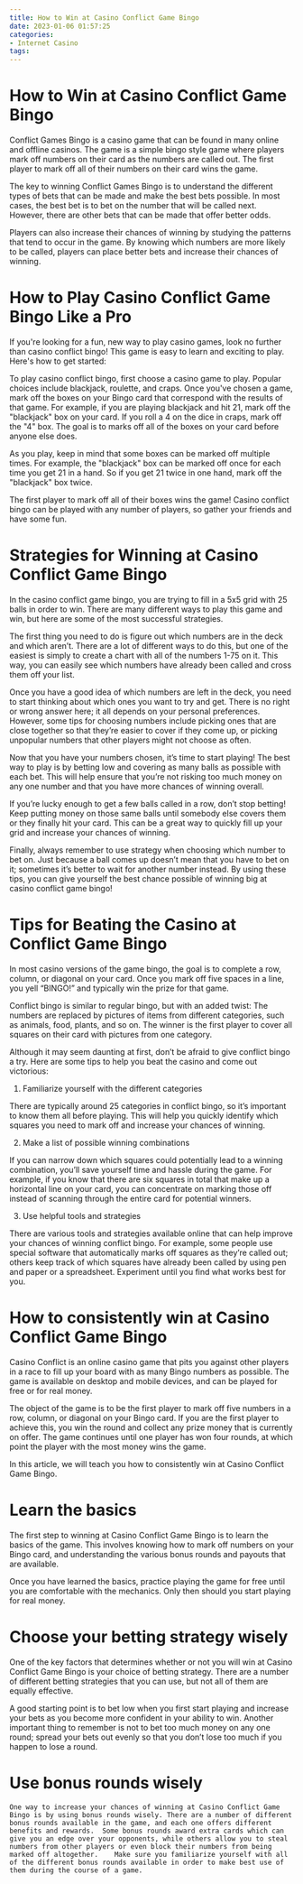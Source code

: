 ```yaml
---
title: How to Win at Casino Conflict Game Bingo
date: 2023-01-06 01:57:25
categories:
- Internet Casino
tags:
---
```



#  How to Win at Casino Conflict Game Bingo

Conflict Games Bingo is a casino game that can be found in many online and offline casinos. The game is a simple bingo style game where players mark off numbers on their card as the numbers are called out. The first player to mark off all of their numbers on their card wins the game.

The key to winning Conflict Games Bingo is to understand the different types of bets that can be made and make the best bets possible. In most cases, the best bet is to bet on the number that will be called next. However, there are other bets that can be made that offer better odds.

Players can also increase their chances of winning by studying the patterns that tend to occur in the game. By knowing which numbers are more likely to be called, players can place better bets and increase their chances of winning.

#  How to Play Casino Conflict Game Bingo Like a Pro

If you're looking for a fun, new way to play casino games, look no further than casino conflict bingo! This game is easy to learn and exciting to play. Here's how to get started:

To play casino conflict bingo, first choose a casino game to play. Popular choices include blackjack, roulette, and craps. Once you've chosen a game, mark off the boxes on your Bingo card that correspond with the results of that game. For example, if you are playing blackjack and hit 21, mark off the "blackjack" box on your card. If you roll a 4 on the dice in craps, mark off the "4" box. The goal is to marks off all of the boxes on your card before anyone else does.

As you play, keep in mind that some boxes can be marked off multiple times. For example, the "blackjack" box can be marked off once for each time you get 21 in a hand. So if you get 21 twice in one hand, mark off the "blackjack" box twice.

The first player to mark off all of their boxes wins the game! Casino conflict bingo can be played with any number of players, so gather your friends and have some fun.

#  Strategies for Winning at Casino Conflict Game Bingo

In the casino conflict game bingo, you are trying to fill in a 5x5 grid with 25 balls in order to win. There are many different ways to play this game and win, but here are some of the most successful strategies.

The first thing you need to do is figure out which numbers are in the deck and which aren’t. There are a lot of different ways to do this, but one of the easiest is simply to create a chart with all of the numbers 1-75 on it. This way, you can easily see which numbers have already been called and cross them off your list.

Once you have a good idea of which numbers are left in the deck, you need to start thinking about which ones you want to try and get. There is no right or wrong answer here; it all depends on your personal preferences. However, some tips for choosing numbers include picking ones that are close together so that they’re easier to cover if they come up, or picking unpopular numbers that other players might not choose as often.

Now that you have your numbers chosen, it’s time to start playing! The best way to play is by betting low and covering as many balls as possible with each bet. This will help ensure that you’re not risking too much money on any one number and that you have more chances of winning overall.

If you’re lucky enough to get a few balls called in a row, don’t stop betting! Keep putting money on those same balls until somebody else covers them or they finally hit your card. This can be a great way to quickly fill up your grid and increase your chances of winning.

Finally, always remember to use strategy when choosing which number to bet on. Just because a ball comes up doesn’t mean that you have to bet on it; sometimes it’s better to wait for another number instead. By using these tips, you can give yourself the best chance possible of winning big at casino conflict game bingo!

#  Tips for Beating the Casino at Conflict Game Bingo

In most casino versions of the game bingo, the goal is to complete a row, column, or diagonal on your card. Once you mark off five spaces in a line, you yell “BINGO!” and typically win the prize for that game.

Conflict bingo is similar to regular bingo, but with an added twist: The numbers are replaced by pictures of items from different categories, such as animals, food, plants, and so on. The winner is the first player to cover all squares on their card with pictures from one category.

Although it may seem daunting at first, don’t be afraid to give conflict bingo a try. Here are some tips to help you beat the casino and come out victorious:

1. Familiarize yourself with the different categories

There are typically around 25 categories in conflict bingo, so it’s important to know them all before playing. This will help you quickly identify which squares you need to mark off and increase your chances of winning.

2. Make a list of possible winning combinations

If you can narrow down which squares could potentially lead to a winning combination, you’ll save yourself time and hassle during the game. For example, if you know that there are six squares in total that make up a horizontal line on your card, you can concentrate on marking those off instead of scanning through the entire card for potential winners.

3. Use helpful tools and strategies

There are various tools and strategies available online that can help improve your chances of winning conflict bingo. For example, some people use special software that automatically marks off squares as they’re called out; others keep track of which squares have already been called by using pen and paper or a spreadsheet. Experiment until you find what works best for you.

#  How to consistently win at Casino Conflict Game Bingo

Casino Conflict is an online casino game that pits you against other players in a race to fill up your board with as many Bingo numbers as possible. The game is available on desktop and mobile devices, and can be played for free or for real money.

The object of the game is to be the first player to mark off five numbers in a row, column, or diagonal on your Bingo card. If you are the first player to achieve this, you win the round and collect any prize money that is currently on offer. The game continues until one player has won four rounds, at which point the player with the most money wins the game.

In this article, we will teach you how to consistently win at Casino Conflict Game Bingo.

# Learn the basics

The first step to winning at Casino Conflict Game Bingo is to learn the basics of the game. This involves knowing how to mark off numbers on your Bingo card, and understanding the various bonus rounds and payouts that are available.

Once you have learned the basics, practice playing the game for free until you are comfortable with the mechanics. Only then should you start playing for real money.

# Choose your betting strategy wisely

One of the key factors that determines whether or not you will win at Casino Conflict Game Bingo is your choice of betting strategy. There are a number of different betting strategies that you can use, but not all of them are equally effective.

A good starting point is to bet low when you first start playing and increase your bets as you become more confident in your ability to win. Another important thing to remember is not to bet too much money on any one round; spread your bets out evenly so that you don’t lose too much if you happen to lose a round.

# Use bonus rounds wisely
	One way to increase your chances of winning at Casino Conflict Game Bingo is by using bonus rounds wisely. There are a number of different bonus rounds available in the game, and each one offers different benefits and rewards. 	Some bonus rounds award extra cards which can give you an edge over your opponents, while others allow you to steal numbers from other players or even block their numbers from being marked off altogether. 	Make sure you familiarize yourself with all of the different bonus rounds available in order to make best use of them during the course of a game.



